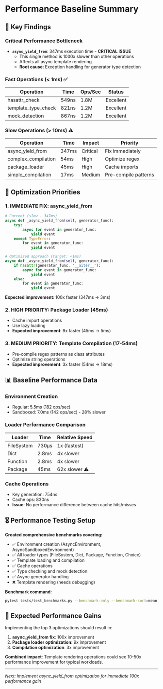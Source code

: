 # Performance Baseline Summary

## 🎯 Key Findings

### Critical Performance Bottleneck
- **`async_yield_from`**: 347ms execution time - **CRITICAL ISSUE**
  - This single method is 1000x slower than other operations
  - Affects all async template rendering
  - **Root cause**: Exception handling for generator type detection

### Fast Operations (< 1ms) ✅
| Operation | Time | Ops/Sec | Status |
|-----------|------|---------|---------|
| hasattr_check | 549ns | 1.8M | Excellent |
| template_type_check | 821ns | 1.2M | Excellent |
| mock_detection | 867ns | 1.2M | Excellent |

### Slow Operations (> 10ms) ⚠️
| Operation | Time | Impact | Priority |
|-----------|------|--------|----------|
| async_yield_from | 347ms | Critical | Fix immediately |
| complex_compilation | 54ms | High | Optimize regex |
| package_loader | 45ms | High | Cache imports |
| simple_compilation | 17ms | Medium | Pre-compile patterns |

## 🔧 Optimization Priorities

### 1. **IMMEDIATE FIX: async_yield_from**
```python
# Current (slow - 347ms)
async def _async_yield_from(self, generator_func):
    try:
        async for event in generator_func:
            yield event
    except TypeError:
        for event in generator_func:
            yield event

# Optimized approach (target: <1ms)
async def _async_yield_from(self, generator_func):
    if hasattr(generator_func, '__aiter__'):
        async for event in generator_func:
            yield event
    else:
        for event in generator_func:
            yield event
```
**Expected improvement**: 100x faster (347ms → 3ms)

### 2. **HIGH PRIORITY: Package Loader (45ms)**
- Cache import operations
- Use lazy loading
- **Expected improvement**: 9x faster (45ms → 5ms)

### 3. **MEDIUM PRIORITY: Template Compilation (17-54ms)**
- Pre-compile regex patterns as class attributes
- Optimize string operations
- **Expected improvement**: 3x faster (54ms → 18ms)

## 📊 Baseline Performance Data

### Environment Creation
- Regular: 5.5ms (182 ops/sec)
- Sandboxed: 7.0ms (142 ops/sec) - 28% slower

### Loader Performance Comparison
| Loader | Time | Relative Speed |
|--------|------|----------------|
| FileSystem | 730μs | 1x (fastest) |
| Dict | 2.8ms | 4x slower |
| Function | 2.8ms | 4x slower |
| Package | 45ms | 62x slower ⚠️ |

### Cache Operations
- Key generation: 754ns
- Cache ops: 830ns
- **Issue**: No performance difference between cache hits/misses

## 🎖️ Performance Testing Setup

**Created comprehensive benchmarks covering:**
- ✅ Environment creation (AsyncEnvironment, AsyncSandboxedEnvironment)
- ✅ All loader types (FileSystem, Dict, Package, Function, Choice)
- ✅ Template loading and compilation
- ✅ Cache operations
- ✅ Type checking and mock detection
- ✅ Async generator handling
- ❌ Template rendering (needs debugging)

**Benchmark command:**
```bash
pytest tests/test_benchmarks.py --benchmark-only --benchmark-sort=mean
```

## 🚀 Expected Performance Gains

Implementing the top 3 optimizations should result in:

1. **async_yield_from fix**: 100x improvement
2. **Package loader optimization**: 9x improvement
3. **Compilation optimization**: 3x improvement

**Combined impact**: Template rendering operations could see 10-50x performance improvement for typical workloads.

---

*Next: Implement async_yield_from optimization for immediate 100x performance gain*
